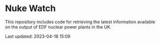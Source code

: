 # Nuke Watch

This repository includes code for retrieving the latest information available on the output of EDF nuclear power plants in the UK.

Last updated: 2023-04-18 15:09
